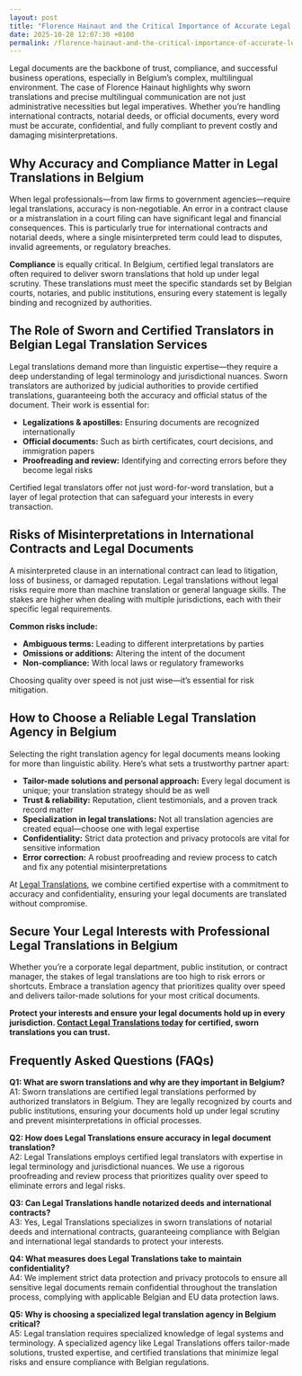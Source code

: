 ```yaml
---
layout: post
title: "Florence Hainaut and the Critical Importance of Accurate Legal Translations"
date: 2025-10-28 12:07:30 +0100
permalink: /florence-hainaut-and-the-critical-importance-of-accurate-legal-translations/
---
```

Legal documents are the backbone of trust, compliance, and successful business operations, especially in Belgium’s complex, multilingual environment. The case of Florence Hainaut highlights why sworn translations and precise multilingual communication are not just administrative necessities but legal imperatives. Whether you’re handling international contracts, notarial deeds, or official documents, every word must be accurate, confidential, and fully compliant to prevent costly and damaging misinterpretations.

## Why Accuracy and Compliance Matter in Legal Translations in Belgium

When legal professionals—from law firms to government agencies—require legal translations, accuracy is non-negotiable. An error in a contract clause or a mistranslation in a court filing can have significant legal and financial consequences. This is particularly true for international contracts and notarial deeds, where a single misinterpreted term could lead to disputes, invalid agreements, or regulatory breaches.

**Compliance** is equally critical. In Belgium, certified legal translators are often required to deliver sworn translations that hold up under legal scrutiny. These translations must meet the specific standards set by Belgian courts, notaries, and public institutions, ensuring every statement is legally binding and recognized by authorities.

## The Role of Sworn and Certified Translators in Belgian Legal Translation Services

Legal translations demand more than linguistic expertise—they require a deep understanding of legal terminology and jurisdictional nuances. Sworn translators are authorized by judicial authorities to provide certified translations, guaranteeing both the accuracy and official status of the document. Their work is essential for:

- **Legalizations & apostilles:** Ensuring documents are recognized internationally  
- **Official documents:** Such as birth certificates, court decisions, and immigration papers  
- **Proofreading and review:** Identifying and correcting errors before they become legal risks

Certified legal translators offer not just word-for-word translation, but a layer of legal protection that can safeguard your interests in every transaction.

## Risks of Misinterpretations in International Contracts and Legal Documents

A misinterpreted clause in an international contract can lead to litigation, loss of business, or damaged reputation. Legal translations without legal risks require more than machine translation or general language skills. The stakes are higher when dealing with multiple jurisdictions, each with their specific legal requirements.

**Common risks include:**

- **Ambiguous terms:** Leading to different interpretations by parties  
- **Omissions or additions:** Altering the intent of the document  
- **Non-compliance:** With local laws or regulatory frameworks

Choosing quality over speed is not just wise—it’s essential for risk mitigation.

## How to Choose a Reliable Legal Translation Agency in Belgium

Selecting the right translation agency for legal documents means looking for more than linguistic ability. Here’s what sets a trustworthy partner apart:

- **Tailor-made solutions and personal approach:** Every legal document is unique; your translation strategy should be as well  
- **Trust & reliability:** Reputation, client testimonials, and a proven track record matter  
- **Specialization in legal translations:** Not all translation agencies are created equal—choose one with legal expertise  
- **Confidentiality:** Strict data protection and privacy protocols are vital for sensitive information  
- **Error correction:** A robust proofreading and review process to catch and fix any potential misinterpretations

At [Legal Translations](https://www.legaltranslations.be/), we combine certified expertise with a commitment to accuracy and confidentiality, ensuring your legal documents are translated without compromise.

## Secure Your Legal Interests with Professional Legal Translations in Belgium

Whether you’re a corporate legal department, public institution, or contract manager, the stakes of legal translations are too high to risk errors or shortcuts. Embrace a translation agency that prioritizes quality over speed and delivers tailor-made solutions for your most critical documents.

**Protect your interests and ensure your legal documents hold up in every jurisdiction. [Contact Legal Translations today](https://www.legaltranslations.be/) for certified, sworn translations you can trust.**

## Frequently Asked Questions (FAQs)

**Q1: What are sworn translations and why are they important in Belgium?**  
A1: Sworn translations are certified legal translations performed by authorized translators in Belgium. They are legally recognized by courts and public institutions, ensuring your documents hold up under legal scrutiny and prevent misinterpretations in official processes.

**Q2: How does Legal Translations ensure accuracy in legal document translation?**  
A2: Legal Translations employs certified legal translators with expertise in legal terminology and jurisdictional nuances. We use a rigorous proofreading and review process that prioritizes quality over speed to eliminate errors and legal risks.

**Q3: Can Legal Translations handle notarized deeds and international contracts?**  
A3: Yes, Legal Translations specializes in sworn translations of notarial deeds and international contracts, guaranteeing compliance with Belgian and international legal standards to protect your interests.

**Q4: What measures does Legal Translations take to maintain confidentiality?**  
A4: We implement strict data protection and privacy protocols to ensure all sensitive legal documents remain confidential throughout the translation process, complying with applicable Belgian and EU data protection laws.

**Q5: Why is choosing a specialized legal translation agency in Belgium critical?**  
A5: Legal translation requires specialized knowledge of legal systems and terminology. A specialized agency like Legal Translations offers tailor-made solutions, trusted expertise, and certified translations that minimize legal risks and ensure compliance with Belgian regulations.

<script type="application/ld+json">
{
  "@context": "https://schema.org",
  "@type": "BlogPosting",
  "headline": "Florence Hainaut and the Critical Importance of Accurate Legal Translations",
  "description": "Explore the critical role of sworn translations and certified legal translators in Belgium to ensure accurate, compliant legal documents for international contracts, notarial deeds, and official documents.",
  "author": {
    "@type": "Person",
    "name": "Legal Translations"
  },
  "publisher": {
    "@type": "Organization",
    "name": "Legal Translations",
    "url": "https://www.legaltranslations.be/"
  },
  "mainEntityOfPage": {
    "@type": "WebPage",
    "@id": "https://www.legaltranslations.be/blog/florence-hainaut-accurate-legal-translations"
  },
  "datePublished": "2024-06-01",
  "dateModified": "2024-06-01",
  "inLanguage": "en-BE",
  "keywords": "Sworn translations, Legal translations, Multilingual communication, International contracts, Notarial deeds, Official documents, Legalizations & apostilles, Proofreading and review, Translation strategy, Translation agency, Quality over speed, Tailor-made solutions, Personal approach, Trust & reliability, Translations without legal risks, Error correction, Misinterpretations in international contracts, legal translation services, certified legal translators, accurate legal document translation"
}
</script>

<script type="application/ld+json">
{
  "@context": "https://schema.org",
  "@type": "FAQPage",
  "mainEntity": [
    {
      "@type": "Question",
      "name": "What are sworn translations and why are they important in Belgium?",
      "acceptedAnswer": {
        "@type": "Answer",
        "text": "Sworn translations are certified legal translations performed by authorized translators in Belgium. They are legally recognized by courts and public institutions, ensuring your documents hold up under legal scrutiny and prevent misinterpretations in official processes."
      }
    },
    {
      "@type": "Question",
      "name": "How does Legal Translations ensure accuracy in legal document translation?",
      "acceptedAnswer": {
        "@type": "Answer",
        "text": "Legal Translations employs certified legal translators with expertise in legal terminology and jurisdictional nuances. We use a rigorous proofreading and review process that prioritizes quality over speed to eliminate errors and legal risks."
      }
    },
    {
      "@type": "Question",
      "name": "Can Legal Translations handle notarized deeds and international contracts?",
      "acceptedAnswer": {
        "@type": "Answer",
        "text": "Yes, Legal Translations specializes in sworn translations of notarial deeds and international contracts, guaranteeing compliance with Belgian and international legal standards to protect your interests."
      }
    },
    {
      "@type": "Question",
      "name": "What measures does Legal Translations take to maintain confidentiality?",
      "acceptedAnswer": {
        "@type": "Answer",
        "text": "We implement strict data protection and privacy protocols to ensure all sensitive legal documents remain confidential throughout the translation process, complying with applicable Belgian and EU data protection laws."
      }
    },
    {
      "@type": "Question",
      "name": "Why is choosing a specialized legal translation agency in Belgium critical?",
      "acceptedAnswer": {
        "@type": "Answer",
        "text": "Legal translation requires specialized knowledge of legal systems and terminology. A specialized agency like Legal Translations offers tailor-made solutions, trusted expertise, and certified translations that minimize legal risks and ensure compliance with Belgian regulations."
      }
    }
  ]
}
</script>